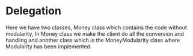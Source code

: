 # Delegation
Here we have two classes, Money class which contains the code without modularity, In Money class we make the client do all the conversion and handling and another class which is the MoneyModularity class where Modularity has been implemented.
